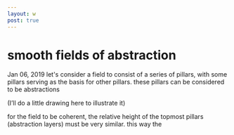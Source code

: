 ```yaml
---
layout: w
post: true
---
```

# smooth fields of abstraction

Jan 06, 2019
let's consider a field to consist of a series of pillars, with some pillars serving as the basis for other pillars. these pillars can be considered to be abstractions 

(I’ll do a little drawing here to illustrate it)

for the field to be coherent, the relative height of the topmost pillars (abstraction layers) must be very similar. this way the

